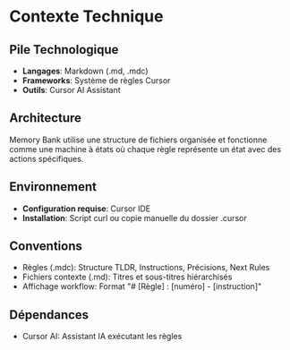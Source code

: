 # Contexte Technique

## Pile Technologique
- **Langages**: Markdown (.md, .mdc)
- **Frameworks**: Système de règles Cursor
- **Outils**: Cursor AI Assistant

## Architecture
Memory Bank utilise une structure de fichiers organisée et fonctionne comme une machine à états où chaque règle représente un état avec des actions spécifiques.

## Environnement
- **Configuration requise**: Cursor IDE
- **Installation**: Script curl ou copie manuelle du dossier .cursor

## Conventions
- Règles (.mdc): Structure TLDR, Instructions, Précisions, Next Rules
- Fichiers contexte (.md): Titres et sous-titres hiérarchisés
- Affichage workflow: Format "# [Règle] : [numéro] - [instruction]"

## Dépendances
- Cursor AI: Assistant IA exécutant les règles 